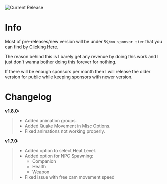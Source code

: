 ![Current Release](https://img.shields.io/badge/Current%20Sponsor%20Release-v1.7.0-red)

# Info
Most of pre-releases/new version will be under `5$/mo sponsor tier` that you can find by [Clicking Here](https://github.com/sponsors/sneakyevil). 

The reason behind this is I barely get any revenue by doing this work and I just don't wanna bother doing this forever for nothing. 

If there will be enough sponsors per month then I will release the older version for public while keeping sponsors with newer version.

# Changelog

__v1.8.0:__
> - Added animation groups.
> - Added Quake Movement in Misc Options.
> - Fixed animations not working properly.

__v1.7.0:__
> - Added option to select Heat Level.
> - Added option for NPC Spawning:
>     - Companion
>     - Health
>     - Weapon
> - Fixed issue with free cam movement speed

